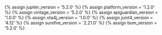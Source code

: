 {% assign jupiter_version = '5.2.0' %}
{% assign platform_version = '1.2.0' %}
{% assign vintage_version = '5.2.0' %}
{% assign apiguardian_version = '1.0.0' %}
{% assign ota4j_version = '1.0.0' %}
{% assign junit4_version = '4.12' %}
{% assign surefire_version = '2.21.0' %}
{% assign bom_version = '5.2.0' %}
